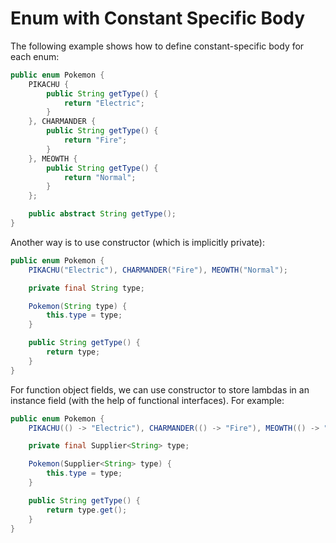 # Enum with Constant Specific Body

The following example shows how to define constant-specific body for each enum:

```java
public enum Pokemon {
    PIKACHU {
        public String getType() {
            return "Electric";
        }
    }, CHARMANDER {
        public String getType() {
            return "Fire";
        }
    }, MEOWTH {
        public String getType() {
            return "Normal";
        }
    };

    public abstract String getType();
}
```

Another way is to use constructor (which is implicitly private):

```java
public enum Pokemon {
    PIKACHU("Electric"), CHARMANDER("Fire"), MEOWTH("Normal");

    private final String type;

    Pokemon(String type) {
        this.type = type;
    }

    public String getType() {
        return type;
    }
}
```

For function object fields, we can use constructor to store lambdas in an instance field (with the help of functional interfaces). For example:

```java
public enum Pokemon {
    PIKACHU(() -> "Electric"), CHARMANDER(() -> "Fire"), MEOWTH(() -> "Normal");

    private final Supplier<String> type;

    Pokemon(Supplier<String> type) {
        this.type = type;
    }

    public String getType() {
        return type.get();
    }
}
```
